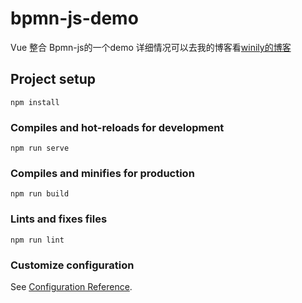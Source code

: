 # bpmn-js-demo


Vue 整合 Bpmn-js的一个demo
详细情况可以去我的博客看<a href="https://winily.github.io/2020/02/03/bpmn-js/#Vue-%E6%95%B4%E5%90%88Bpmn-js">winily的博客</a>


## Project setup
```
npm install
```

### Compiles and hot-reloads for development
```
npm run serve
```

### Compiles and minifies for production
```
npm run build
```

### Lints and fixes files
```
npm run lint
```

### Customize configuration
See [Configuration Reference](https://cli.vuejs.org/config/).

